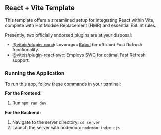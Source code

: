 ## React + Vite Template

This template offers a streamlined setup for integrating React within Vite, complete with Hot Module Replacement (HMR) and essential ESLint rules.

Presently, two officially endorsed plugins are at your disposal:

- [@vitejs/plugin-react](https://github.com/vitejs/vite-plugin-react/blob/main/packages/plugin-react/README.md): Leverages [Babel](https://babeljs.io/) for efficient Fast Refresh functionality.
- [@vitejs/plugin-react-swc](https://github.com/vitejs/vite-plugin-react-swc): Employs [SWC](https://swc.rs/) for optimal Fast Refresh support.

### Running the Application

To run this app, follow these commands in your terminal:

**For the Frontend:**
1. Run `npm run dev`

**For the Backend:**
1. Navigate to the server directory: `cd server`
2. Launch the server with nodemon: `nodemon index.cjs`

